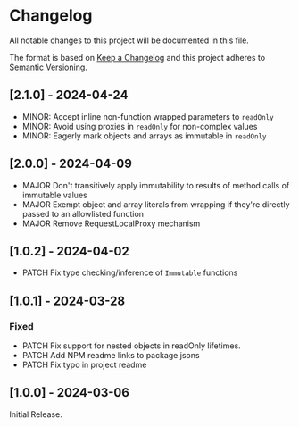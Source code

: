 # Changelog

All notable changes to this project will be documented in this file.
 
The format is based on [Keep a Changelog](http://keepachangelog.com/) and this project adheres to [Semantic Versioning](http://semver.org/).

## [2.1.0] - 2024-04-24

- MINOR: Accept inline non-function wrapped parameters to `readOnly`
- MINOR: Avoid using proxies in `readOnly` for non-complex values
- MINOR: Eagerly mark objects and arrays as immutable in `readOnly`

## [2.0.0] - 2024-04-09

- MAJOR Don't transitively apply immutability to results of method calls of immutable values
- MAJOR Exempt object and array literals from wrapping if they're directly passed to an allowlisted function
- MAJOR Remove RequestLocalProxy mechanism

## [1.0.2] - 2024-04-02

- PATCH Fix type checking/inference of `Immutable` functions
 
## [1.0.1] - 2024-03-28
 
### Fixed
 
- PATCH Fix support for nested objects in readOnly lifetimes.
- PATCH Add NPM readme links to package.jsons
- PATCH Fix typo in project readme

## [1.0.0] - 2024-03-06

Initial Release.